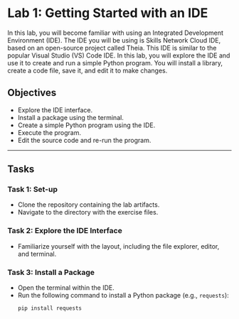 # Lab 1: Getting Started with an IDE


In this lab, you will become familiar with using an Integrated Development Environment (IDE). The IDE you will be using is Skills Network Cloud IDE, based on an open-source project called Theia. This IDE is similar to the popular Visual Studio (VS) Code IDE. In this lab, you will explore the IDE and use it to create and run a simple Python program. You will install a library, create a code file, save it, and edit it to make changes.

## Objectives

- Explore the IDE interface.
- Install a package using the terminal.
- Create a simple Python program using the IDE.
- Execute the program.
- Edit the source code and re-run the program.

---

## Tasks

### Task 1: Set-up
- Clone the repository containing the lab artifacts.
- Navigate to the directory with the exercise files.

### Task 2: Explore the IDE Interface
- Familiarize yourself with the layout, including the file explorer, editor, and terminal.

### Task 3: Install a Package
- Open the terminal within the IDE.
- Run the following command to install a Python package (e.g., `requests`):
  ```bash
  pip install requests
